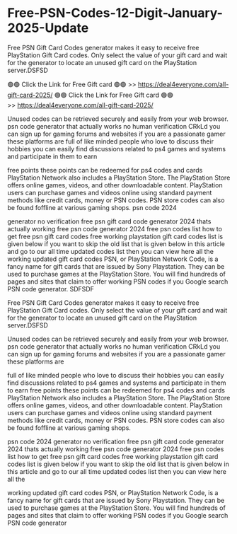 # Free-PSN-Codes-12-Digit-January-2025-Update
Free PSN Gift Card Codes generator makes it easy to receive free PlayStation Gift Card codes. Only select the value of your gift card and wait for the generator to locate an unused gift card on the PlayStation server.DSFSD

🟢🟢 Click the Link for Free Gift card 🟢🟢 >> https://deal4everyone.com/all-gift-card-2025/
🟢🟢 Click the Link for Free Gift card 🟢🟢 >> https://deal4everyone.com/all-gift-card-2025/



Unused codes can be retrieved securely and easily from your web browser. psn code generator that actually works no human verification CRkLd you can sign up for gaming forums and websites if you are a passionate gamer these platforms are full of like minded people who love to discuss their hobbies you can easily find discussions related to ps4 games and systems and participate in them to earn

free points these points can be redeemed for ps4 codes and cards PlayStation Network also includes a PlayStation Store. The PlayStation Store offers online games, videos, and other downloadable content. PlayStation users can purchase games and videos online using standard payment methods like credit cards, money or PSN codes. PSN store codes can also be found foffline at various gaming shops. psn code 2024

generator no verification free psn gift card code generator 2024 thats actually working free psn code generator 2024 free psn codes list how to get free psn gift card codes free working playstation gift card codes list is given below if you want to skip the old list that is given below in this article and go to our all time updated codes list then you can view here all the working updated gift card codes PSN, or PlayStation Network Code, is a fancy name for gift cards that are issued by Sony Playstation. They can be used to purchase games at the PlayStation Store. You will find hundreds of pages and sites that claim to offer working PSN codes if you Google search PSN code generator. SDFSDF

Free PSN Gift Card Codes generator makes it easy to receive free PlayStation Gift Card codes. Only select the value of your gift card and wait for the generator to locate an unused gift card on the PlayStation server.DSFSD


Unused codes can be retrieved securely and easily from your web browser. psn code generator that actually works no human verification CRkLd you can sign up for gaming forums and websites if you are a passionate gamer these platforms are

full of like minded people who love to discuss their hobbies you can easily find discussions related to ps4 games and systems and participate in them to earn free points these points can be redeemed for ps4 codes and cards PlayStation Network also includes a PlayStation Store. The PlayStation Store offers online games, videos, and other downloadable content. PlayStation users can purchase games and videos online using standard payment methods like credit cards, money or PSN codes. PSN store codes can also be found foffline at various gaming shops.

psn code 2024 generator no verification free psn gift card code generator 2024 thats actually working free psn code generator 2024 free psn codes list how to get free psn gift card codes free working playstation gift card codes list is given below if you want to skip the old list that is given below in this article and go to our all time updated codes list then you can view here all the



working updated gift card codes PSN, or PlayStation Network Code, is a fancy name for gift cards that are issued by Sony Playstation. They can be used to purchase games at the PlayStation Store. You will find hundreds of pages and sites that claim to offer working PSN codes if you Google search PSN code generator​​​​

​
